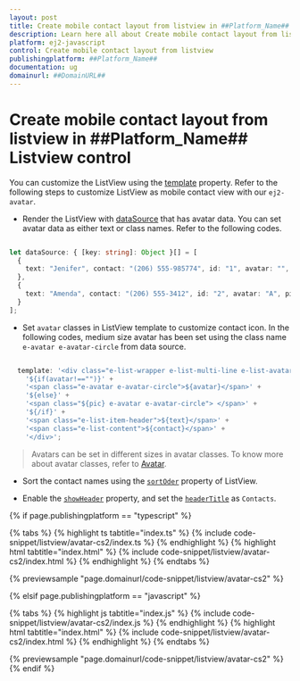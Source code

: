 ```yaml
---
layout: post
title: Create mobile contact layout from listview in ##Platform_Name## Listview control | Syncfusion
description: Learn here all about Create mobile contact layout from listview in Syncfusion ##Platform_Name## Listview control of Syncfusion Essential JS 2 and more.
platform: ej2-javascript
control: Create mobile contact layout from listview 
publishingplatform: ##Platform_Name##
documentation: ug
domainurl: ##DomainURL##
---
```


# Create mobile contact layout from listview in ##Platform_Name## Listview control

You can customize the ListView using the [template](../../api/list-view/#template) property. Refer to the following steps to customize ListView as mobile contact view with our `ej2-avatar`.

* Render the ListView with [dataSource](../../api/list-view/#datasource) that has avatar data. You can set avatar data as either text or class names. Refer to the following codes.

```ts

let dataSource: { [key: string]: Object }[] = [
  {
    text: "Jenifer", contact: "(206) 555-985774", id: "1", avatar: "", pic: "pic01"
  },
  {
    text: "Amenda", contact: "(206) 555-3412", id: "2", avatar: "A", pic: ""
  }
];

```

* Set `avatar` classes in ListView template to customize contact icon. In the following codes, medium size avatar has been set using the class name `e-avatar e-avatar-circle` from data source.

```ts

  template: '<div class="e-list-wrapper e-list-multi-line e-list-avatar">' +
    '${if(avatar!=="")}' +
    '<span class="e-avatar e-avatar-circle">${avatar}</span>' +
    '${else}' +
    '<span class="${pic} e-avatar e-avatar-circle"> </span>' +
    '${/if}' +
    '<span class="e-list-item-header">${text}</span>' +
    '<span class="e-list-content">${contact}</span>' +
    '</div>';

```

> Avatars can be set in different sizes in avatar classes. To know more about avatar classes, refer to [Avatar](https://ej2.syncfusion.com/demos/#/material/avatar/default.html).

* Sort the contact names using the [`sortOder`](../../api/list-view/#sortorder) property of ListView.

* Enable the [`showHeader`](../../api/list-view/#showheader) property, and set the [`headerTitle`](../../api/list-view/#headertitle) as `Contacts`.

{% if page.publishingplatform == "typescript" %}

 {% tabs %}
{% highlight ts tabtitle="index.ts" %}
{% include code-snippet/listview/avatar-cs2/index.ts %}
{% endhighlight %}
{% highlight html tabtitle="index.html" %}
{% include code-snippet/listview/avatar-cs2/index.html %}
{% endhighlight %}
{% endtabs %}
        
{% previewsample "page.domainurl/code-snippet/listview/avatar-cs2" %}

{% elsif page.publishingplatform == "javascript" %}

{% tabs %}
{% highlight js tabtitle="index.js" %}
{% include code-snippet/listview/avatar-cs2/index.js %}
{% endhighlight %}
{% highlight html tabtitle="index.html" %}
{% include code-snippet/listview/avatar-cs2/index.html %}
{% endhighlight %}
{% endtabs %}

{% previewsample "page.domainurl/code-snippet/listview/avatar-cs2" %}
{% endif %}
